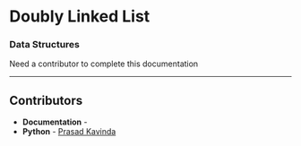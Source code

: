 # Doubly Linked List
### Data Structures

Need a contributor to complete this documentation

------------------------------------------------------
## Contributors

- **Documentation** - 
- **Python** - [Prasad Kavinda](https://github.com/ppkavinda)

